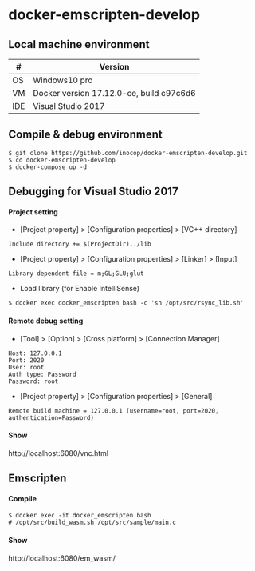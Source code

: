 # docker-emscripten-develop

## Local machine environment

| #   | Version |
| --- | ---|
| OS  | Windows10 pro |
| VM  | Docker version 17.12.0-ce, build c97c6d6 |
| IDE | Visual Studio 2017 |


## Compile & debug environment
```
$ git clone https://github.com/inocop/docker-emscripten-develop.git
$ cd docker-emscripten-develop
$ docker-compose up -d
```

## Debugging for Visual Studio 2017

#### Project setting

* [Project property] > [Configuration properties] > [VC++ directory]
```
Include directory += $(ProjectDir)../lib
```

* [Project property] > [Configuration properties] > [Linker] > [Input]
```
Library dependent file = m;GL;GLU;glut
```

* Load library (for Enable IntelliSense)
```
$ docker exec docker_emscripten bash -c 'sh /opt/src/rsync_lib.sh'
```

#### Remote debug setting

* [Tool] > [Option] > [Cross platform] > [Connection Manager]
```
Host: 127.0.0.1
Port: 2020
User: root
Auth type: Password
Password: root
```

* [Project property] > [Configuration properties] > [General]
```
Remote build machine = 127.0.0.1 (username=root, port=2020, authentication=Password)
```

#### Show

http://localhost:6080/vnc.html


## Emscripten

#### Compile
```
$ docker exec -it docker_emscripten bash
# /opt/src/build_wasm.sh /opt/src/sample/main.c
```

#### Show

http://localhost:6080/em_wasm/
